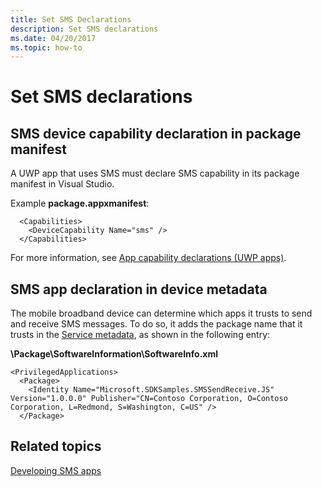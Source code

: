 ```yaml
---
title: Set SMS Declarations
description: Set SMS declarations
ms.date: 04/20/2017
ms.topic: how-to
---
```


# Set SMS declarations


## SMS device capability declaration in package manifest


A UWP app that uses SMS must declare SMS capability in its package manifest in Visual Studio.

Example **package.appxmanifest**:

``` syntax
  <Capabilities>
    <DeviceCapability Name="sms" />
  </Capabilities>
```

For more information, see [App capability declarations (UWP apps)](/previous-versions/windows/apps/hh464936(v=win.10)).

## SMS app declaration in device metadata


The mobile broadband device can determine which apps it trusts to send and receive SMS messages. To do so, it adds the package name that it trusts in the [Service metadata](service-metadata.md), as shown in the following entry:

**\\Package\\SoftwareInformation\\SoftwareInfo.xml**

``` syntax
<PrivilegedApplications>
  <Package>
    <Identity Name="Microsoft.SDKSamples.SMSSendReceive.JS" Version="1.0.0.0" Publisher="CN=Contoso Corporation, O=Contoso Corporation, L=Redmond, S=Washington, C=US" />
  </Package>
```

## Related topics


[Developing SMS apps](developing-sms-apps.md)

 

